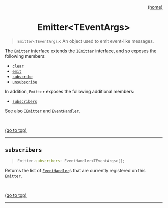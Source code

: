 <div id="top" align="right"><a href="https://github.com/auturge/logger#top">(home)</a></div>

<h1 align="center">Emitter&lt;TEventArgs&gt;</h1>

> `Emitter<TEventArgs>`: An object used to emit event-like messages.

The `Emitter` interface extends the [`IEmitter`][iEmitter] interface, and so exposes the following members:

- [`clear`][clear]
- [`emit`][emit]
- [`subscribe`][subscribe]
- [`unsubscribe`][unsubscribe]

In addition, `Emitter` exposes the following additional members:

- [`subscribers`][subscribers]

See also [`IEmitter`][iEmitter] and [`EventHandler`][event-handler].

<br>

<a href="#top">(go to top)</a>

----

## `subscribers` ##

> ```typescript
> Emitter.subscribers: EventHandler<TEventArgs>[];
> ```

Returns the list of [`EventHandler`][event-handler]s that are currently registered on this `Emitter`.

<br>

<a href="#top">(go to top)</a>

----

[iEmitter]:iEmitter.md#top
[event-handler]: EventHandler.md#top
[clear]: iEmitter.md#clear
[emit]: iEmitter.md#emit
[subscribe]: iEmitter.md#subscribe
[unsubscribe]: iEmitter.md#unsubscribe
[subscribers]: iEmitter.md#subscribers
